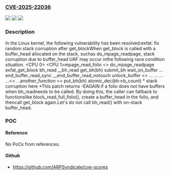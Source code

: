 ### [CVE-2025-22036](https://cve.mitre.org/cgi-bin/cvename.cgi?name=CVE-2025-22036)
![](https://img.shields.io/static/v1?label=Product&message=Linux&color=blue)
![](https://img.shields.io/static/v1?label=Version&message=11a347fb6cef62ce47e84b97c45f2b2497c7593b%3C%2049b0a6ab8e528a0c1c50e37cef9b9c7c121365f2%20&color=brighgreen)
![](https://img.shields.io/static/v1?label=Vulnerability&message=n%2Fa&color=brighgreen)

### Description

In the Linux kernel, the following vulnerability has been resolved:exfat: fix random stack corruption after get_blockWhen get_block is called with a buffer_head allocated on the stack, suchas do_mpage_readpage, stack corruption due to buffer_head UAF may occur inthe following race condition situation.     <CPU 0>                      <CPU 1>mpage_read_folio  <<bh on stack>>  do_mpage_readpage    exfat_get_block      bh_read        __bh_read	  get_bh(bh)          submit_bh          wait_on_buffer                              ...                              end_buffer_read_sync                                __end_buffer_read_notouch                                   unlock_buffer          <<keep going>>        ...      ...    ...  ...<<bh is not valid out of mpage_read_folio>>   .   .another_function  <<variable A on stack>>                                   put_bh(bh)                                     atomic_dec(bh->b_count)  * stack corruption here *This patch returns -EAGAIN if a folio does not have buffers when bh_readneeds to be called. By doing this, the caller can fallback to functionslike block_read_full_folio(), create a buffer_head in the folio, and thencall get_block again.Let's do not call bh_read() with on-stack buffer_head.

### POC

#### Reference
No PoCs from references.

#### Github
- https://github.com/ARPSyndicate/cve-scores

